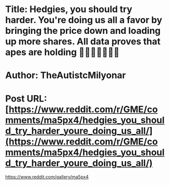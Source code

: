 # Title: Hedgies, you should try harder. You're doing us all a favor by bringing the price down and loading up more shares. All data proves that apes are holding 🦍🦍🦍🚀🚀🚀🚀
# Author: TheAutistcMilyonar
# Post URL: [https://www.reddit.com/r/GME/comments/ma5px4/hedgies_you_should_try_harder_youre_doing_us_all/](https://www.reddit.com/r/GME/comments/ma5px4/hedgies_you_should_try_harder_youre_doing_us_all/)


https://www.reddit.com/gallery/ma5px4